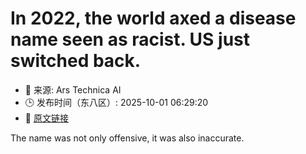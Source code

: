 # In 2022, the world axed a disease name seen as racist. US just switched back.
- 📅 来源: Ars Technica AI
- 🕒 发布时间（东八区）: 2025-10-01 06:29:20
- 🔗 [原文链接](https://arstechnica.com/health/2025/09/trumps-cdc-brings-back-monkeypox-disease-name-despite-racist-connotation/)

The name was not only offensive, it was also inaccurate.